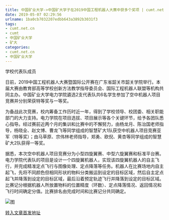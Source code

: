 ```yaml
---
title: 中国矿业大学->中国矿大学子在2019中国工程机器人大赛中获多个奖项 | cumt.net.cn
date: 2019-05-07 02:29:56
urlname: 1ba0cb7032207edbb643a3892b3031f3
tags: 
- cumt.net.cn
- cumt
- 中国矿业大学
- 矿大
categories:
- cumt.net.cn
- 中国矿业大学
---
```


学校代表队成员

日前，2019中国工程机器人大赛暨国际公开赛在广东省韶关市韶关学院举行。本届大赛由教育部高等学校创新方法教学指导委员会、国际工程机器人联盟等机构共同主办。中国矿业大学电力学院遴选2支代表队共6名学生参加了空中机器人项目竞赛并分别荣获特等奖与一等奖。

为备战此次竞赛，校内筹备工作历时近一年，得到了学校领导、校团委、相关职能部门的大力支持。电力学院在项目选拔、项目展示等各个关键环节，给予各团队悉心指导。经过赛前近两个月的集训和比赛中的不懈努力，由杨龙月、陈治国老师指导，杨晓全、赵文博、曹龙飞等同学组成的智慧矿大1队获空中机器人项目竞赛亚军（特等奖）；由马草原、宗伟林老师指导，郑勇、欧倪、黄杏等同学组成的智慧矿大2队获得一等奖。

据悉，本次空中机器人项目竞赛分为小型四旋翼赛、中型六旋翼赛和标准平台赛。电力学院代表队的项目是设计一个四旋翼机器人，实现该四旋翼机器人的自主飞行，并完成精准定点飞行与图像处理、定点降落等任务。机器人在比赛场地内自主起飞，先将不同颜色但相同形状的物料分类搬运到设定的目标区域，然后自主定点起飞并降落到设定的目标区域，最后沿着预定轨迹飞行并降落到设定的目标区域。比赛记分根据机器人所放置物料的位置精度（环数）、定点降落情况、返回情况和飞行时间确定分值。比赛排名由完成时间和比赛记分共同确定。

![图](http://xwzx.cumt.edu.cn/_upload/article/images/3f/1b/76b173964309808aeae6d217a665/1d380acb-f73a-4cfb-9945-1ec7bebd1f3a.jpg)

[转入文章首发地址](http://xwzx.cumt.edu.cn/fd/29/c523a523561/page.htm)